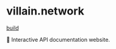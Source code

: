 # villain.network
[build](https://github.com/cyber-villains/villain.network/actions/workflows/deploy.yml/badge.svg)

🧢 Interactive API documentation website.
